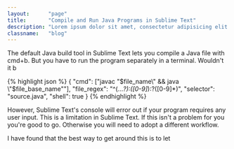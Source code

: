 ```yaml
---
layout:      "page"
title:       "Compile and Run Java Programs in Sublime Text"
description: "Lorem ipsum dolor sit amet, consectetur adipisicing elit. Architecto, esse ipsa adipisci officiis itaque maiores consequatur error culpa ducimus dolor quas vitae, iure suscipit expedita libero quae illum quaerat? Autem."
classname:   "blog"
---
```


The default Java build tool in Sublime Text lets you compile a Java file with cmd+b. But you have to run the program separately in a terminal. Wouldn't it b

{% highlight json %}
{
    "cmd": ["javac \"$file_name\" && java \"$file_base_name\""],
    "file_regex": "^(...*?):([0-9]*):?([0-9]*)",
    "selector": "source.java",
    "shell": true
}
{% endhighlight %}

However, Sublime Text's console will error out if your program requires any user input. This is a limitation in Sublime Text. If this isn't a problem for you you're good to go. Otherwise you will need to adopt a different workflow.

I have found that the best way to get around this is to let
